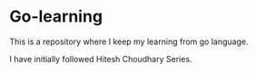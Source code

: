 # Go-learning
 This is a repository where I keep my learning from go language.

I have initially followed Hitesh Choudhary Series.